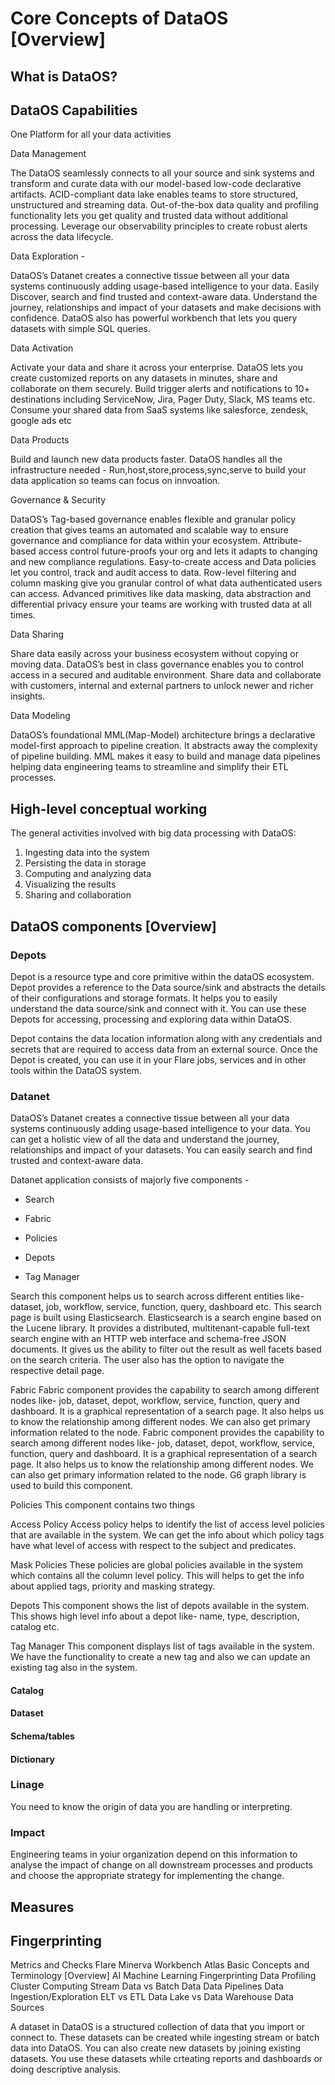 # Core Concepts of DataOS [Overview]
## What is DataOS?
## DataOS Capabilities

One Platform for all your data activities  

Data Management 

The DataOS seamlessly connects to all your source and sink systems and transform and curate data with our model-based low-code declarative artifacts. ACID-compliant data lake enables teams to store structured, unstructured and streaming data. Out-of-the-box data quality and profiling functionality lets you get quality and trusted data without additional processing. Leverage our observability principles to create robust alerts across the data lifecycle.  

Data Exploration - 

DataOS’s Datanet creates a connective tissue between all your data systems continuously adding usage-based intelligence to your data. Easily Discover, search and find trusted and context-aware data. Understand the journey, relationships and impact of your datasets and make decisions with confidence. DataOS also has powerful workbench that lets you query datasets with simple SQL queries.   

Data Activation 

Activate your data and share it across your enterprise. DataOS lets you create customized reports on any datasets in minutes, share and collaborate on them securely. Build trigger alerts and notifications to 10+ destinations including ServiceNow, Jira, Pager Duty, Slack, MS teams etc. Consume your shared data from SaaS systems like salesforce, zendesk, google ads etc 

Data Products 

Build and launch new data products faster.  DataOS handles all the infrastructure needed  - Run,host,store,process,sync,serve  to build your data application so teams can focus on innvoation. 

Governance & Security 

DataOS’s Tag-based governance enables flexible and granular policy creation that gives teams an automated and scalable way to ensure governance and compliance for data within your ecosystem. Attribute-based access control future-proofs your org and lets it adapts to changing and new compliance regulations. Easy-to-create access and Data policies let you control, track and audit access to data. Row-level filtering and column masking give you granular control of what data authenticated users can access. Advanced primitives like data masking, data abstraction and differential privacy ensure your teams are working with trusted data at all times.  

Data Sharing 

Share data easily across your business ecosystem without copying or moving data. DataOS’s best in class governance enables you to control access in a secured and auditable environment. Share data and collaborate with customers, internal and external partners to unlock newer and richer insights. 

Data Modeling 

DataOS’s foundational MML(Map-Model) architecture brings a declarative model-first approach to pipeline creation. It abstracts away the complexity of pipeline building.  MML makes it easy to build and manage data pipelines helping data engineering teams to streamline and simplify their ETL processes.  



## High-level conceptual working
The general activities involved with big data processing with DataOS:
1. Ingesting data into the system
2. Persisting the data in storage
3. Computing and analyzing data
4. Visualizing the results
5. Sharing and collaboration
## DataOS components [Overview]
### Depots
Depot is  a  resource type and core primitive within the dataOS ecosystem. Depot provides a reference to the Data source/sink and abstracts the details of their configurations and storage formats. It helps you to easily understand the data source/sink and connect with it. You can use these Depots for accessing, processing and exploring data within DataOS.

Depot contains the data location information along with any credentials and secrets that are required to access data from an external source. Once the Depot is created, you can use it in your Flare jobs, services and in other tools within the DataOS system.


### Datanet
DataOS’s Datanet creates a connective tissue between all your data systems continuously adding usage-based intelligence to your data. You can get a holistic view of all the data and understand the journey, relationships and impact of your datasets. You can easily search and find trusted and context-aware data. 

Datanet application consists of majorly five components -

- Search

- Fabric

- Policies

- Depots

- Tag Manager

Search 
this component helps us to search across different entities like- dataset, job, workflow, service, function, query, dashboard etc. This search page is built using Elasticsearch. Elasticsearch is a search engine based on the Lucene library. It provides a distributed, multitenant-capable full-text search engine with an HTTP web interface and schema-free JSON documents. It gives us the ability to filter out the result as well facets based on the search criteria. The user also has the option to navigate the respective detail page.

Fabric
Fabric component provides the capability to search among different nodes like- job, dataset, depot, workflow, service, function, query and dashboard. It is a graphical representation of a search page. It also helps us to know the relationship among different nodes. We can also get primary information related to the node. Fabric component provides the capability to search among different nodes like- job, dataset, depot, workflow, service, function, query and dashboard. It is a graphical representation of a search page. It also helps us to know the relationship among different nodes. We can also get primary information related to the node. G6 graph library is used to build this component.

Policies
This component contains two things

Access Policy 
Access policy helps to identify the list of access level policies that are available in the system. We can get the info about which policy tags have what level of access with respect to the subject and predicates.

Mask Policies 
These policies are global policies available in the system which contains all the column level policy. This will helps to get the info about applied tags, priority and masking strategy.

Depots
This component shows the list of depots available in the system. This shows high level info about a depot like- name, type, description, catalog etc.

Tag Manager
This component displays list of tags available in the system. We have the functionality to create a new tag and also we can update an existing tag also in the system.
#### Catalog
#### Dataset
#### Schema/tables
#### Dictionary

### Linage
You need to know the origin of data you are handling or interpreting.
### Impact
Engineering teams in yoiur organization depend on this information to analyse the impact of change
on all downstream processes and products and choose the appropriate strategy for implementing the change.

## Measures

## Fingerprinting
Metrics and Checks
Flare
Minerva
Workbench
Atlas
Basic Concepts and Terminology [Overview]
AI
Machine Learning
Fingerprinting
Data Profiling
Cluster Computing
Stream Data vs Batch Data
Data Pipelines
Data Ingestion/Exploration
ELT vs ETL
Data Lake vs Data Warehouse
Data Sources


A dataset in DataOS is a structured collection of data that you import or connect to. These datasets can be created while ingesting stream or batch data into DataOS. You can also create new datasets by joining existing datasets. You use these datasets while crteating reports and dashboards or doing descriptive analysis. 